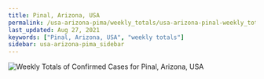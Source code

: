 ```yaml
---
title: Pinal, Arizona, USA
permalink: /usa-arizona-pima/weekly_totals/usa-arizona-pinal-weekly_totals.html
last_updated: Aug 27, 2021
keywords: ["Pinal, Arizona, USA", "weekly totals"]
sidebar: usa-arizona-pima_sidebar
---
```


![Weekly Totals of Confirmed Cases for Pinal, Arizona, USA](/covid_tracker/images/graphs/usa-arizona-pinal-weekly_totals_graph.png)
